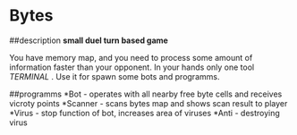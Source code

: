 # Bytes

##description
**small duel turn based game**

You have memory map, and you need to process some amount of information faster than your opponent.
In your hands only one tool _TERMINAL_ . Use it for spawn some bots and programms.

##programms
*Bot - operates with all nearby free byte cells and receives vicroty points
*Scanner - scans bytes map and shows scan result to player
*Virus - stop function of bot, increases area of viruses
*Anti - destroying virus
